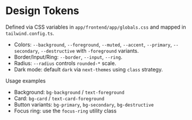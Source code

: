 # Design Tokens

Defined via CSS variables in `app/frontend/app/globals.css` and mapped in `tailwind.config.ts`.

- Colors: `--background`, `--foreground`, `--muted`, `--accent`, `--primary`, `--secondary`, `--destructive` with `-foreground` variants.
- Border/Input/Ring: `--border`, `--input`, `--ring`.
- Radius: `--radius` controls `rounded-*` scale.
- Dark mode: default `dark` via `next-themes` using `class` strategy.

Usage examples
- Background: `bg-background` / `text-foreground`
- Card: `bg-card` / `text-card-foreground`
- Button variants: `bg-primary`, `bg-secondary`, `bg-destructive`
- Focus ring: use the `focus-ring` utility class

